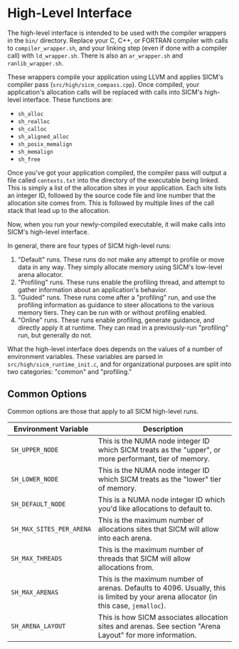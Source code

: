 # High-Level Interface

The high-level interface is intended to be used with the compiler wrappers in the `bin/`
directory. Replace your C, C++, or FORTRAN compiler with calls to `compiler_wrapper.sh`,
and your linking step (even if done with a compiler call) with `ld_wrapper.sh`. There is
also an `ar_wrapper.sh` and `ranlib_wrapper.sh`.

These wrappers compile your application using LLVM and applies SICM's compiler pass
(`src/high/sicm_compass.cpp`). Once compiled, your application's allocation calls
will be replaced with calls into SICM's high-level interface. These functions are:
- `sh_alloc`
- `sh_realloc`
- `sh_calloc`
- `sh_aligned_alloc`
- `sh_posix_memalign`
- `sh_memalign`
- `sh_free`

Once you've got your application compiled, the compiler pass will output a file
called `contexts.txt` into the directory of the executable being linked. This is
simply a list of the allocation sites in your application. Each site lists an integer
ID, followed by the source code file and line number that the allocation site
comes from. This is followed by multiple lines of the call stack that lead up
to the allocation.

Now, when you run your newly-compiled executable, it will make calls into SICM's
high-level interface.

In general, there are four types of SICM high-level runs:
1. "Default" runs. These runs do not make any attempt to profile or move data in any way. They
   simply allocate memory using SICM's low-level arena allocator.
2. "Profiling" runs. These runs enable the profiling thread, and attempt to gather information
   about an application's behavior.
3. "Guided" runs. These runs come after a "profiling" run, and use the profiling information
   as guidance to steer allocations to the various memory tiers. They can be run with or
   without profiling enabled.
4. "Online" runs. These runs enable profiling, generate guidance, and directly apply it at runtime.
   They can read in a previously-run "profiling" run, but generally do not.
   
What the high-level interface does depends on the values
of a number of environment variables. These variables are parsed in `src/high/sicm_runtime_init.c`,
and for organizational purposes are split into two categories: "common" and "profiling."

## Common Options

Common options are those that apply to all SICM high-level runs.

| Environment Variable | Description |
|---------------|-------------|
| `SH_UPPER_NODE` | This is the NUMA node integer ID which SICM treats as the "upper", or more performant, tier of memory. |
| `SH_LOWER_NODE` | This is the NUMA node integer ID which SICM treats as the "lower" tier of memory. |
| `SH_DEFAULT_NODE` | This is a NUMA node integer ID which you'd like allocations to default to. |
| `SH_MAX_SITES_PER_ARENA` | This is the maximum number of allocations sites that SICM will allow into each arena. |
| `SH_MAX_THREADS` | This is the maximum number of threads that SICM will allow allocations from. |
| `SH_MAX_ARENAS` | This is the maximum number of arenas. Defaults to 4096. Usually, this is limited by your arena allocator (in this case, `jemalloc`). |
| `SH_ARENA_LAYOUT` | This is how SICM associates allocation sites and arenas. See section "Arena Layout" for more information. |
